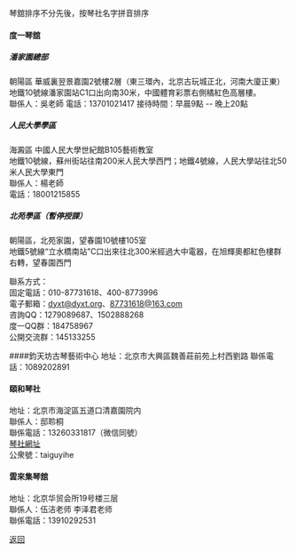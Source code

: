 琴舘排序不分先後，按琴社名字拼音排序

#### 度一琴舘

##### 潘家園總部
朝陽區 華威裏翌景嘉園2號樓2層（東三環內，北京古玩城正北，河南大廈正東）  
地鐵10號線潘家園站C1口出向南30米，中國體育彩票右側橘紅色高層樓。  
聯係人：吳老師
電話：13701021417
接待時間：早晨9點 -- 晚上20點  

##### 人民大學學區
海澱區 中國人民大學世紀館B105藝術教室  
地鐵10號線，蘇州街站往南200米人民大學西門；地鐵4號線，人民大學站往北50米人民大學東門  
聯係人：楊老師  
電話：18001215855

##### 北苑學區（暫停授課）
朝陽區，北苑家園，望春園10號樓105室  
地鐵5號線“立水橋南站”C口出來往北300米經過大中電器，在旭輝奧都紅色樓群右轉，望春園西門

聯系方式：  
固定電話：010-87731618、400-8773996  
電子郵箱：dyxt@dyxt.org、87731618@163.com  
咨詢QQ：1279089687、1502888268  
度一QQ群：184758967    
公開交流群：145133255  

####鈞天坊古琴藝術中心
地址：北京市大興區魏善莊前苑上村西劉路
聯係電話：1089202891

#### 頤和琴社
地址：北京市海淀區五道口清嘉園院内  
聯係人：邸聆桐  
聯係電話：13260331817（微信同號）  
[琴社網址](http://www.yiheqinshe.com)  
公衆號：taiguyihe


#### 雲來集琴舘
地址：北京华贸会所19号楼三层  
聯係人：伍洁老师 李泽君老师  
聯係電話：13910292531



[返回](China.md)
